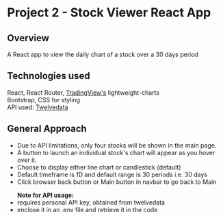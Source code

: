 # Project 2 - Stock Viewer React App

## Overview

A React app to view the daily chart of a stock over a 30 days period

## Technologies used

React, React Router, [TradingView's](https://www.tradingview.com/lightweight-charts/) lightweight-charts<br/>
Bootstrap, CSS for styling <br/>
API used: [Twelvedata](https://twelvedata.com/docs#core-data)

## General Approach

<ul>
    <li>Due to API limitations, only four stocks will be shown in the main page.</li>
    <li>A button to launch an individual stock's chart will appear as you hover over it.</li>
    <li>Choose to display either line chart or candlestick (default)</li>
    <li>Default timeframe is 1D and default range is 30 periods i.e. 30 days</li>
    <li>Click browser back button or Main button in navbar to go back to Main</li>
</ul>

<ul> <strong>Note for API usage:</strong>
    <li>requires personal API key, obtained from twelvedata</li>
    <li>enclose it in an .env file and retrieve it in the code</li>
</ul>
